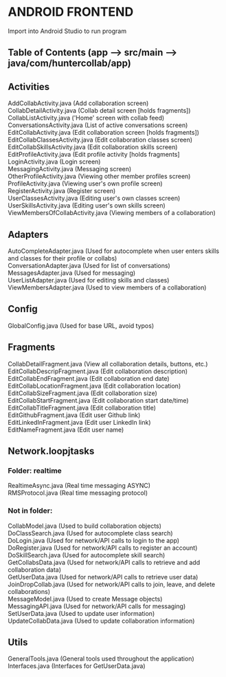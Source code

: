 # ANDROID FRONTEND  
Import into Android Studio to run program

## Table of Contents  (app --> src/main --> java/com/huntercollab/app)
## Activities  
AddCollabActivity.java (Add collaboration screen)  
CollabDetailActivity.java (Collab detail screen [holds fragments])  
CollabListActivity.java ('Home' screen with collab feed)  
ConversationsActivity.java (List of active conversations screen)  
EditCollabActivity.java (Edit collaboration screen [holds fragments])  
EditCollabClassesActivity.java (Edit collaboration classes screen)  
EditCollabSkillsActivity.java (Edit collaboration skills screen)  
EditProfileActivity.java (Edit profile activity [holds fragments]  
LoginActivity.java (Login screen)  
MessagingActivity.java (Messaging screen)  
OtherProfileActivity.java (Viewing other member profiles screen)  
ProfileActivity.java (Viewing user's own profile screen)  
RegisterActivity.java (Register screen)  
UserClassesActivity.java (Editing user's own classes screen)  
UserSkillsActivity.java (Editing user's own skills screen)  
ViewMembersOfCollabActivity.java (Viewing members of a collaboration)  
  
## Adapters  
AutoCompleteAdapter.java (Used for autocomplete when user enters skills and classes for their profile or collabs)  
ConversationAdapter.java (Used for list of conversations)  
MessagesAdapter.java (Used for messaging)  
UserListAdapter.java (Used for editing skills and classes)  
ViewMembersAdapter.java (Used to view members of a collaboration)  
  
## Config  
GlobalConfig.java (Used for base URL, avoid typos)  
  
## Fragments  
CollabDetailFragment.java (View all collaboration details, buttons, etc.)  
EditCollabDescripFragment.java (Edit collaboration description)  
EditCollabEndFragment.java (Edit collaboration end date)  
EditCollabLocationFragment.java (Edit collaboration location)  
EditCollabSizeFragment.java (Edit collaboration size)  
EditCollabStartFragment.java (Edit collaboration start date/time)  
EditCollabTitleFragment.java (Edit collaboration title)  
EditGithubFragment.java (Edit user Github link)  
EditLinkedInFragment.java (Edit user LinkedIn link)  
EditNameFragment.java (Edit user name)  
  
## Network.loopjtasks  
### Folder: realtime  
RealtimeAsync.java (Real time messaging ASYNC)  
RMSProtocol.java (Real time messaging protocol)  
  
### Not in folder:  
CollabModel.java (Used to build collaboration objects)  
DoClassSearch.java (Used for autocomplete class search)  
DoLogin.java (Used for network/API calls to login to the app)  
DoRegister.java (Used for network/API calls to register an account)  
DoSkillSearch.java (Used for autocomplete skill search)  
GetCollabsData.java (Used for network/API calls to retrieve and add collaboration data)  
GetUserData.java (Used for network/API calls to retrieve user data)  
JoinDropCollab.java (Used for network/API calls to join, leave, and delete collaborations)  
MessageModel.java (Used to create Message objects)  
MessagingAPI.java (Used for network/API calls for messaging)  
SetUserData.java (Used to update user information)  
UpdateCollabData.java  (Used to update collaboration information)  

  
## Utils  
GeneralTools.java (General tools used throughout the application)  
Interfaces.java (Interfaces for GetUserData.java)  

